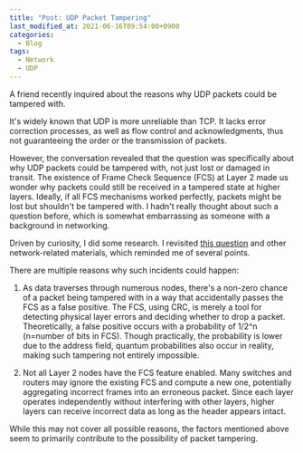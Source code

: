 ```yaml
---
title: "Post: UDP Packet Tampering"
last_modified_at: 2021-06-16T09:54:00+0900
categories:
  - Blog
tags:
  - Network
  - UDP
---
```

A friend recently inquired about the reasons why UDP packets could be tampered with.

It's widely known that UDP is more unreliable than TCP. It lacks error correction processes, as well as flow control and acknowledgments, thus not guaranteeing the order or the transmission of packets.

However, the conversation revealed that the question was specifically about why UDP packets could be tampered with, not just lost or damaged in transit. The existence of Frame Check Sequence (FCS) at Layer 2 made us wonder why packets could still be received in a tampered state at higher layers. Ideally, if all FCS mechanisms worked perfectly, packets might be lost but shouldn't be tampered with. I hadn't really thought about such a question before, which is somewhat embarrassing as someone with a background in networking.

Driven by curiosity, I did some research. I revisited [this question](https://networkengineering.stackexchange.com/questions/29384/why-are-there-error-detection-methods-in-almost-every-layer-of-a-network) and other network-related materials, which reminded me of several points.

There are multiple reasons why such incidents could happen:

1. As data traverses through numerous nodes, there's a non-zero chance of a packet being tampered with in a way that accidentally passes the FCS as a false positive. The FCS, using CRC, is merely a tool for detecting physical layer errors and deciding whether to drop a packet. Theoretically, a false positive occurs with a probability of 1/2^n (n=number of bits in FCS). Though practically, the probability is lower due to the address field, quantum probabilities also occur in reality, making such tampering not entirely impossible.

2. Not all Layer 2 nodes have the FCS feature enabled. Many switches and routers may ignore the existing FCS and compute a new one, potentially aggregating incorrect frames into an erroneous packet. Since each layer operates independently without interfering with other layers, higher layers can receive incorrect data as long as the header appears intact.

While this may not cover all possible reasons, the factors mentioned above seem to primarily contribute to the possibility of packet tampering.